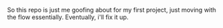 So this repo is just me goofing about for my first project, just moving with the flow essentially. Eventually, i'll fix it up.
